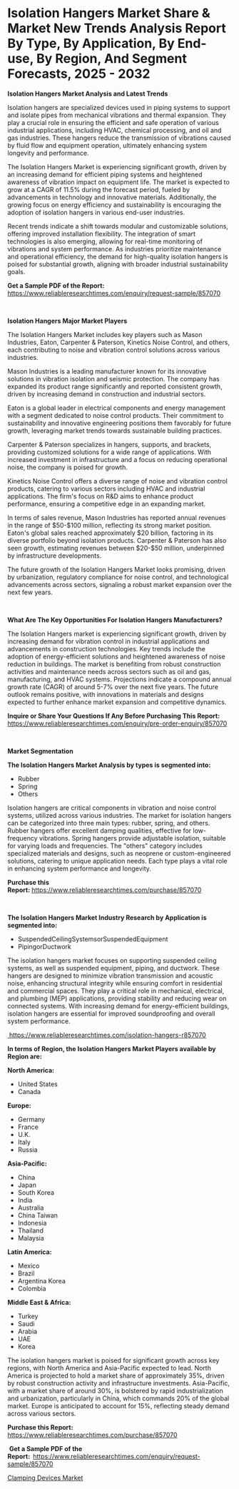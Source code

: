<p><h1>Isolation Hangers Market Share & Market New Trends Analysis Report By Type, By Application, By End-use, By Region, And Segment Forecasts, 2025 - 2032</h1></p><p><strong>Isolation Hangers Market Analysis and Latest Trends</strong></p>
<p><p>Isolation hangers are specialized devices used in piping systems to support and isolate pipes from mechanical vibrations and thermal expansion. They play a crucial role in ensuring the efficient and safe operation of various industrial applications, including HVAC, chemical processing, and oil and gas industries. These hangers reduce the transmission of vibrations caused by fluid flow and equipment operation, ultimately enhancing system longevity and performance.</p><p>The Isolation Hangers Market is experiencing significant growth, driven by an increasing demand for efficient piping systems and heightened awareness of vibration impact on equipment life. The market is expected to grow at a CAGR of 11.5% during the forecast period, fueled by advancements in technology and innovative materials. Additionally, the growing focus on energy efficiency and sustainability is encouraging the adoption of isolation hangers in various end-user industries.</p><p>Recent trends indicate a shift towards modular and customizable solutions, offering improved installation flexibility. The integration of smart technologies is also emerging, allowing for real-time monitoring of vibrations and system performance. As industries prioritize maintenance and operational efficiency, the demand for high-quality isolation hangers is poised for substantial growth, aligning with broader industrial sustainability goals.</p></p>
<p><strong>Get a Sample PDF of the Report:&nbsp;</strong> <a href="https://www.reliableresearchtimes.com/enquiry/request-sample/857070?utm_campaign=2175&utm_medium=2&utm_source=Github&utm_content=ia&utm_term=16022025&utm_id=isolation-hangers">https://www.reliableresearchtimes.com/enquiry/request-sample/857070</a></p>
<p>&nbsp;</p>
<p><strong>Isolation Hangers Major Market Players</strong></p>
<p><p>The Isolation Hangers Market includes key players such as Mason Industries, Eaton, Carpenter & Paterson, Kinetics Noise Control, and others, each contributing to noise and vibration control solutions across various industries. </p><p>Mason Industries is a leading manufacturer known for its innovative solutions in vibration isolation and seismic protection. The company has expanded its product range significantly and reported consistent growth, driven by increasing demand in construction and industrial sectors. </p><p>Eaton is a global leader in electrical components and energy management with a segment dedicated to noise control products. Their commitment to sustainability and innovative engineering positions them favorably for future growth, leveraging market trends towards sustainable building practices.</p><p>Carpenter & Paterson specializes in hangers, supports, and brackets, providing customized solutions for a wide range of applications. With increased investment in infrastructure and a focus on reducing operational noise, the company is poised for growth.</p><p>Kinetics Noise Control offers a diverse range of noise and vibration control products, catering to various sectors including HVAC and industrial applications. The firm's focus on R&D aims to enhance product performance, ensuring a competitive edge in an expanding market.</p><p>In terms of sales revenue, Mason Industries has reported annual revenues in the range of $50-$100 million, reflecting its strong market position. Eaton's global sales reached approximately $20 billion, factoring in its diverse portfolio beyond isolation products. Carpenter & Paterson has also seen growth, estimating revenues between $20-$50 million, underpinned by infrastructure developments.</p><p>The future growth of the Isolation Hangers Market looks promising, driven by urbanization, regulatory compliance for noise control, and technological advancements across sectors, signaling a robust market expansion over the next few years.</p></p>
<p>&nbsp;</p>
<p><strong>What Are The Key Opportunities For Isolation Hangers Manufacturers?</strong></p>
<p><p>The Isolation Hangers market is experiencing significant growth, driven by increasing demand for vibration control in industrial applications and advancements in construction technologies. Key trends include the adoption of energy-efficient solutions and heightened awareness of noise reduction in buildings. The market is benefiting from robust construction activities and maintenance needs across sectors such as oil and gas, manufacturing, and HVAC systems. Projections indicate a compound annual growth rate (CAGR) of around 5-7% over the next five years. The future outlook remains positive, with innovations in materials and designs expected to further enhance market expansion and competitive dynamics.</p></p>
<p><strong>Inquire or Share Your Questions If Any Before Purchasing This Report:</strong> <a href="https://www.reliableresearchtimes.com/enquiry/pre-order-enquiry/857070?utm_campaign=2175&utm_medium=2&utm_source=Github&utm_content=ia&utm_term=16022025&utm_id=isolation-hangers">https://www.reliableresearchtimes.com/enquiry/pre-order-enquiry/857070</a></p>
<p>&nbsp;</p>
<p><strong>Market Segmentation</strong></p>
<p><strong>The Isolation Hangers Market Analysis by types is segmented into:</strong></p>
<p><ul><li>Rubber</li><li>Spring</li><li>Others</li></ul></p>
<p><p>Isolation hangers are critical components in vibration and noise control systems, utilized across various industries. The market for isolation hangers can be categorized into three main types: rubber, spring, and others. Rubber hangers offer excellent damping qualities, effective for low-frequency vibrations. Spring hangers provide adjustable isolation, suitable for varying loads and frequencies. The "others" category includes specialized materials and designs, such as neoprene or custom-engineered solutions, catering to unique application needs. Each type plays a vital role in enhancing system performance and longevity.</p></p>
<p><strong>Purchase this Report:&nbsp;</strong><a href="https://www.reliableresearchtimes.com/purchase/857070?utm_campaign=2175&utm_medium=2&utm_source=Github&utm_content=ia&utm_term=16022025&utm_id=isolation-hangers">https://www.reliableresearchtimes.com/purchase/857070</a></p>
<p>&nbsp;</p>
<p><strong>The Isolation Hangers Market Industry Research by Application is segmented into:</strong></p>
<p><ul><li>SuspendedCeilingSystemsorSuspendedEquipment</li><li>PipingorDuctwork</li></ul></p>
<p><p>The isolation hangers market focuses on supporting suspended ceiling systems, as well as suspended equipment, piping, and ductwork. These hangers are designed to minimize vibration transmission and acoustic noise, enhancing structural integrity while ensuring comfort in residential and commercial spaces. They play a critical role in mechanical, electrical, and plumbing (MEP) applications, providing stability and reducing wear on connected systems. With increasing demand for energy-efficient buildings, isolation hangers are essential for improved soundproofing and overall system performance.</p></p>
<p><a href="https://www.reliableresearchtimes.com/isolation-hangers-r857070?utm_campaign=2175&utm_medium=2&utm_source=Github&utm_content=ia&utm_term=16022025&utm_id=isolation-hangers">&nbsp;https://www.reliableresearchtimes.com/isolation-hangers-r857070</a></p>
<p><strong>In terms of Region, the Isolation Hangers Market Players available by Region are:</strong></p>
<p>
    <p> <strong> North America: </strong>
        <ul>
            <li>United States</li>
            <li>Canada</li>
        </ul>
        </p> 
    <p> <strong> Europe: </strong>
        <ul>
            <li>Germany</li>
            <li>France</li>
            <li>U.K.</li>
            <li>Italy</li>
            <li>Russia</li>
        </ul>
        </p> 
    <p> <strong> Asia-Pacific: </strong>
        <ul>
            <li>China</li>
            <li>Japan</li>
            <li>South Korea</li>
            <li>India</li>
            <li>Australia</li>
            <li>China Taiwan</li>
            <li>Indonesia</li>
            <li>Thailand</li>
            <li>Malaysia</li>
        </ul>
        </p> 
    <p> <strong> Latin America: </strong>
        <ul>
            <li>Mexico</li>
            <li>Brazil</li>
            <li>Argentina Korea</li>
            <li>Colombia</li>
        </ul>
        </p> 
    <p> <strong> Middle East & Africa: </strong>
        <ul>
            <li>Turkey</li>
            <li>Saudi</li>
            <li>Arabia</li>
            <li>UAE</li>
            <li>Korea</li>
        </ul>
    </p>
    </p>
<p><p>The isolation hangers market is poised for significant growth across key regions, with North America and Asia-Pacific expected to lead. North America is projected to hold a market share of approximately 35%, driven by robust construction activity and infrastructure investments. Asia-Pacific, with a market share of around 30%, is bolstered by rapid industrialization and urbanization, particularly in China, which commands 20% of the global market. Europe is anticipated to account for 15%, reflecting steady demand across various sectors.</p></p>
<p><strong>Purchase this Report: </strong><a href="https://www.reliableresearchtimes.com/purchase/857070?utm_campaign=2175&utm_medium=2&utm_source=Github&utm_content=ia&utm_term=16022025&utm_id=isolation-hangers">https://www.reliableresearchtimes.com/purchase/857070</a></p>
<p>&nbsp;<strong>Get a Sample PDF of the Report:&nbsp;&nbsp;</strong><a href="https://www.reliableresearchtimes.com/enquiry/request-sample/857070?utm_campaign=2175&utm_medium=2&utm_source=Github&utm_content=ia&utm_term=16022025&utm_id=isolation-hangers">https://www.reliableresearchtimes.com/enquiry/request-sample/857070</a></p>
<p><strong></strong></p>
<p><p><a href="https://github.com/jerhoskinson197676/Market-Research-Report-List-1/blob/main/clamping-devices-market.md?utm_campaign=2175&utm_medium=2&utm_source=Github&utm_content=ia&utm_term=16022025&utm_id=isolation-hangers">Clamping Devices Market</a></p></p>